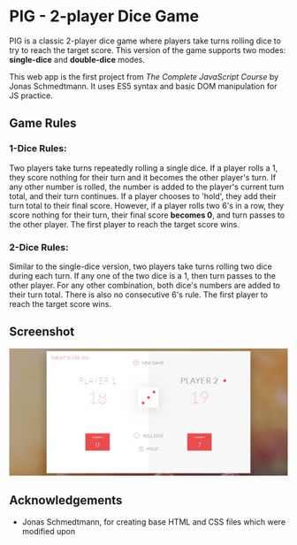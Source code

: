 # PIG - 2-player Dice Game

PIG is a classic 2-player dice game where players take turns rolling dice to try to reach the target score. This version of the game supports two modes: **single-dice** and **double-dice** modes.

This web app is the first project from *The Complete JavaScript Course* by Jonas Schmedtmann. It uses ES5 syntax and basic DOM manipulation for JS practice. 


## Game Rules

### 1-Dice Rules:
Two players take turns repeatedly rolling a single dice. If a player rolls a 1, they score nothing for their turn and it becomes the other player's turn. If any other number is rolled, the number is added to the player's current turn total, and their turn continues. If a player chooses to 'hold', they add their turn total to their final score. However, if a player rolls two 6's in a row, they score nothing for their turn, their final score **becomes 0**, and turn passes to the other player. The first player to reach the target score wins.

### 2-Dice Rules:
Similar to the single-dice version, two players take turns rolling two dice during each turn. If any one of the two dice is a 1, then turn passes to the other player. For any other combination, both dice's numbers are added to their turn total. There is also no consecutive 6's rule. The first player to reach the target score wins.


## Screenshot

![screenshot](/Screenshot.png)


## Acknowledgements
- Jonas Schmedtmann, for creating base HTML and CSS files which were modified upon
